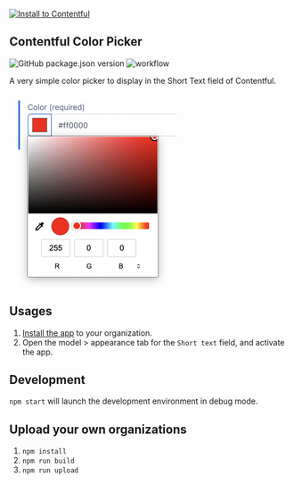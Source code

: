 [![Install to Contentful](https://www.ctfstatic.com/button/install-small.svg)](https://app.contentful.com/deeplink?link=apps&id=7zWL8jaftvQT2luo92tMA3)

## Contentful Color Picker

![GitHub package.json version](https://img.shields.io/github/package-json/v/fujikky/contentful-color-picker) ![workflow](https://github.com/fujikky/contentful-color-picker/actions/workflows/ci.yml/badge.svg) 


A very simple color picker to display in the Short Text field of Contentful.

<img src="docs/image.png" width="301" height="346">

## Usages
1. [Install the app](https://app.contentful.com/deeplink?link=apps&id=7zWL8jaftvQT2luo92tMA3) to your organization.
2. Open the model > appearance tab for the `Short text` field, and activate the app.

## Development
`npm start` will launch the development environment in debug mode.

## Upload your own organizations

1. `npm install`
2. `npm run build`
3. `npm run upload`
